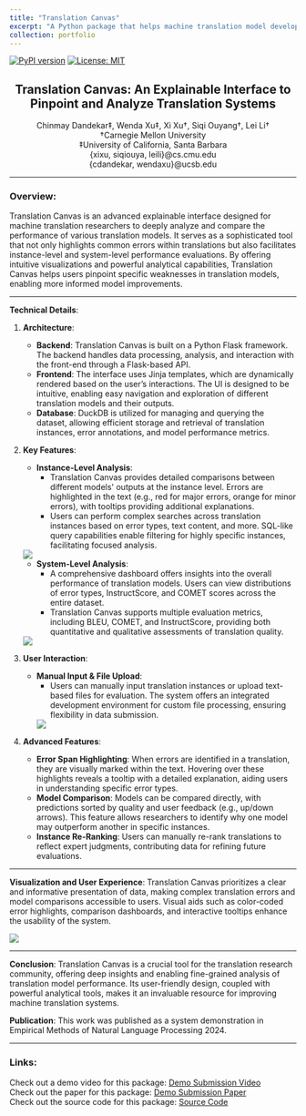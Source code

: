 ```yaml
---
title: "Translation Canvas"
excerpt: "A Python package that helps machine translation model developers analyze and compare their models outputs <br/><br/><img src='/chinmaydandekar/images/translation-canvas/render-workflow.png' style='width: 75%'>"
collection: portfolio
---
```


[![PyPI version](https://badge.fury.io/py/translation-canvas.svg)](https://badge.fury.io/py/translation-canvas)
[![License: MIT](https://img.shields.io/badge/License-MIT-yellow.svg)](https://opensource.org/licenses/MIT)

<h2 style="text-align: center; text-style: bold"> Translation Canvas: An Explainable Interface to Pinpoint and Analyze Translation Systems </h2>
<p style="text-align: center;">
Chinmay Dandekar‡, Wenda Xu‡, Xi Xu†, Siqi Ouyang†, Lei Li†<br/>
†Carnegie Mellon University<br/>
‡University of California, Santa Barbara<br/>
{xixu, siqiouya, leili}@cs.cmu.edu<br/>
{cdandekar, wendaxu}@ucsb.edu
</p>

---

### Overview:

Translation Canvas is an advanced explainable interface designed for machine translation researchers to deeply analyze and compare the performance of various translation models. It serves as a sophisticated tool that not only highlights common errors within translations but also facilitates instance-level and system-level performance evaluations. By offering intuitive visualizations and powerful analytical capabilities, Translation Canvas helps users pinpoint specific weaknesses in translation models, enabling more informed model improvements.

---

**Technical Details**:

1. **Architecture**:
   - **Backend**: Translation Canvas is built on a Python Flask framework. The backend handles data processing, analysis, and interaction with the front-end through a Flask-based API.
   - **Frontend**: The interface uses Jinja templates, which are dynamically rendered based on the user’s interactions. The UI is designed to be intuitive, enabling easy navigation and exploration of different translation models and their outputs.
   - **Database**: DuckDB is utilized for managing and querying the dataset, allowing efficient storage and retrieval of translation instances, error annotations, and model performance metrics.

2. **Key Features**:
   - **Instance-Level Analysis**: 
     - Translation Canvas provides detailed comparisons between different models' outputs at the instance level. Errors are highlighted in the text (e.g., red for major errors, orange for minor errors), with tooltips providing additional explanations.
     - Users can perform complex searches across translation instances based on error types, text content, and more. SQL-like query capabilities enable filtering for highly specific instances, facilitating focused analysis.
    <img src='/chinmaydandekar/images/translation-canvas/instance-compare.png'>

   - **System-Level Analysis**:
     - A comprehensive dashboard offers insights into the overall performance of translation models. Users can view distributions of error types, InstructScore, and COMET scores across the entire dataset.
     - Translation Canvas supports multiple evaluation metrics, including BLEU, COMET, and InstructScore, providing both quantitative and qualitative assessments of translation quality.
    <img src='/chinmaydandekar/images/translation-canvas/system-3-compare.png'>

3. **User Interaction**:
   - **Manual Input & File Upload**:
     - Users can manually input translation instances or upload text-based files for evaluation. The system offers an integrated development environment for custom file processing, ensuring flexibility in data submission.
     <img src='/chinmaydandekar/images/translation-canvas/submit-workflow.png'>

4. **Advanced Features**:
   - **Error Span Highlighting**: When errors are identified in a translation, they are visually marked within the text. Hovering over these highlights reveals a tooltip with a detailed explanation, aiding users in understanding specific error types.
   - **Model Comparison**: Models can be compared directly, with predictions sorted by quality and user feedback (e.g., up/down arrows). This feature allows researchers to identify why one model may outperform another in specific instances.
   - **Instance Re-Ranking**: Users can manually re-rank translations to reflect expert judgments, contributing data for refining future evaluations.

---

**Visualization and User Experience**:
Translation Canvas prioritizes a clear and informative presentation of data, making complex translation errors and model comparisons accessible to users. Visual aids such as color-coded error highlights, comparison dashboards, and interactive tooltips enhance the usability of the system.

<img src='/chinmaydandekar/images/translation-canvas/render-workflow.png'>

---

**Conclusion**:
Translation Canvas is a crucial tool for the translation research community, offering deep insights and enabling fine-grained analysis of translation model performance. Its user-friendly design, coupled with powerful analytical tools, makes it an invaluable resource for improving machine translation systems.

**Publication**:
This work was published as a system demonstration in Empirical Methods of Natural Language Processing 2024.

---

### Links:
Check out a demo video for this package: [Demo Submission Video](https://youtu.be/IoK4yAwK1II)\
Check out the paper for this package: [Demo Submission Paper](/chinmaydandekar/files/translation_canvas.pdf)\
Check out the source code for this package: [Source Code](https://github.com/ChinDandekar/translation_canvas)